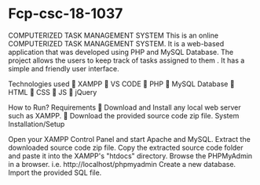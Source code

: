 # Fcp-csc-18-1037
COMPUTERIZED TASK MANAGEMENT SYSTEM 
This is an online  COMPUTERIZED TASK MANAGEMENT SYSTEM. It is a web-based application that was developed using PHP and MySQL Database. The project allows the users to keep track of tasks assigned to them . It has a simple and friendly user interface.

Technologies used  XAMPP  VS CODE  PHP  MySQL Database  HTML  CSS  JS  jQuery 

How to Run? Requirements  Download and Install any local web server such as XAMPP.  Download the provided source code zip file. System Installation/Setup

Open your XAMPP Control Panel and start Apache and MySQL.
Extract the downloaded source code zip file.
Copy the extracted source code folder and paste it into the XAMPP's "htdocs" directory.
Browse the PHPMyAdmin in a browser. i.e. http://localhost/phpmyadmin
Create a new database.
Import the provided SQL file.
